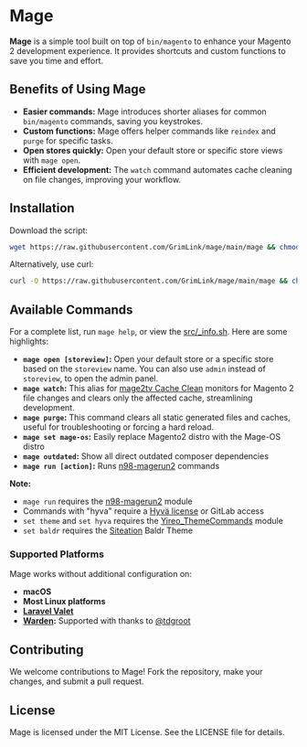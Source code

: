 # Mage

**Mage** is a simple tool built on top of `bin/magento` to enhance your Magento 2 development experience. It provides shortcuts and custom functions to save you time and effort.

## Benefits of Using Mage

* **Easier commands:** Mage introduces shorter aliases for common `bin/magento` commands, saving you keystrokes.
* **Custom functions:** Mage offers helper commands like `reindex` and `purge` for specific tasks.
* **Open stores quickly:** Open your default store or specific store views with `mage open`.
* **Efficient development:** The `watch` command automates cache cleaning on file changes, improving your workflow.

## Installation

Download the script:

```bash
wget https://raw.githubusercontent.com/GrimLink/mage/main/mage && chmod +x mage
```

Alternatively, use curl:

```bash
curl -O https://raw.githubusercontent.com/GrimLink/mage/main/mage && chmod +x mage
```

## Available Commands

For a complete list, run `mage help`, or view the [src/_info.sh](https://github.com/GrimLink/mage/blob/main/src/_info.sh). Here are some highlights:

* **`mage open [storeview]`:** Open your default store or a specific store based on the `storeview` name. You can also use `admin` instead of `storeview`, to open the admin panel.
* **`mage watch`:** This alias for [mage2tv Cache Clean] monitors for Magento 2 file changes and clears only the affected cache, streamlining development.
* **`mage purge`:** This command clears all static generated files and caches, useful for troubleshooting or forcing a hard reload.
* **`mage set mage-os`:** Easily replace Magento2 distro with the Mage-OS distro
* **`mage outdated`:** Show all direct outdated composer dependencies
* **`mage run [action]`:** Runs [n98-magerun2] commands

**Note:**

* `mage run` requires the [n98-magerun2] module
* Commands with "hyva" require a [Hyvä license] or GitLab access
* `set theme` and `set hyva` requires the [Yireo_ThemeCommands] module
* `set baldr` requires the [Siteation] Baldr Theme

### Supported Platforms

Mage works without additional configuration on:

* **macOS**
* **Most Linux platforms**
* **[Laravel Valet]**
* **[Warden]:** Supported with thanks to [@tdgroot](https://github.com/tdgroot)

## Contributing

We welcome contributions to Mage! Fork the repository, make your changes, and submit a pull request.

## License

Mage is licensed under the MIT License. See the LICENSE file for details.

[n98-magerun2]: https://github.com/netz98/n98-magerun2
[Hyvä license]: https://www.hyva.io/hyva-themes-license.html
[Yireo_ThemeCommands]: https://github.com/yireo/Yireo_ThemeCommands
[mage2tv Cache Clean]: https://github.com/mage2tv/magento-cache-clean
[Laravel Valet]: https://laravel.com/docs/valet
[Warden]: https://github.com/wardenenv/warden
[Siteation]: https://siteation.dev/
